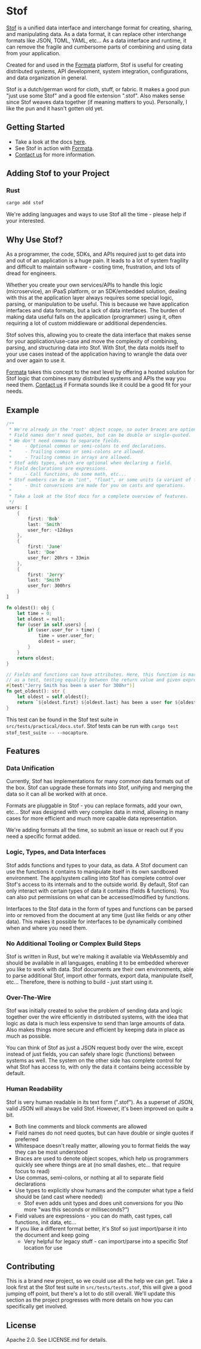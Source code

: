 # Stof

[Stof](https://docs.stof.dev) is a unified data interface and interchange format for creating, sharing, and manipulating data. As a data format, it can replace other interchange formats like JSON, TOML, YAML, etc... As a data interface and runtime, it can remove the fragile and cumbersome parts of combining and using data from your application.

Created for and used in the [Formata](https://formata.io) platform, Stof is useful for creating distributed systems, API development, system integration, configurations, and data organization in general.

Stof is a dutch/german word for cloth, stuff, or fabric. It makes a good pun "just use some Stof" and a good file extension ".stof". Also makes sense since Stof weaves data together (if meaning matters to you). Personally, I like the pun and it hasn't gotten old yet.

## Getting Started
- Take a look at the docs [here](https://docs.stof.dev).
- See Stof in action with [Formata](https://formata.io).
- [Contact us](https://formata.io/contact-us) for more information.

## Adding Stof to your Project
### Rust
```sh
cargo add stof
```

We're adding languages and ways to use Stof all the time - please help if your interested.

## Why Use Stof?

As a programmer, the code, SDKs, and APIs required just to get data into and out of an application is a huge pain. It leads to a lot of system fragility and difficult to maintain software - costing time, frustration, and lots of dread for engineers.

Whether you create your own services/APIs to handle this logic (microservice), an iPaaS platform, or an SDK/embedded solution, dealing with this at the application layer always requires some special logic, parsing, or manipulation to be useful. This is because we have application interfaces and data formats, but a lack of data interfaces. The burden of making data useful falls on the application (programmer) using it, often requiring a lot of custom middleware or additional dependencies.

Stof solves this, allowing you to create the data interface that makes sense for your application/use-case and move the complexity of combining, parsing, and structuring data into Stof. With Stof, the data molds itself to your use cases instead of the application having to wrangle the data over and over again to use it.

[Formata](https://formata.io) takes this concept to the next level by offering a hosted solution for Stof logic that combines many distributed systems and APIs the way you need them. [Contact us](https://formata.io/contact-us) if Formata sounds like it could be a good fit for your needs.

## Example
``` rust
/**
 * We're already in the 'root' object scope, so outer braces are optional.
 * Field names don't need quotes, but can be double or single-quoted.
 * We don't need commas to separate fields.
 *     - Optional commas or semi-colons to end declarations.
 *     - Trailing commas or semi-colons are allowed.
 *     - Trailing commas in arrays are allowed.
 * Stof adds types, which are optional when declaring a field.
 * Field declarations are expressions.
 *     - Call functions, do some math, etc...
 * Stof numbers can be an "int", "float", or some units (a variant of float).
 *     - Unit conversions are made for you on casts and operations.
 *
 * Take a look at the Stof docs for a complete overview of features.
 */
users: [
    {
        first: 'Bob'
        last: 'Smith'
        user_for: +12days
    },
    {
        first: 'Jane'
        last: 'Doe'
        user_for: 20hrs + 33min
    },
    {
        first: 'Jerry'
        last: 'Smith'
        user_for: 300hrs
    }
]

fn oldest(): obj {
    let time = 0;
    let oldest = null;
    for (user in self.users) {
        if (user.user_for > time) {
            time = user.user_for;
            oldest = user;
        }
    }
    return oldest;
}

// Fields and functions can have attributes. Here, this function is marked
// as a test, testing equality between the return value and given expression.
#[test("Jerry Smith has been a user for 300hr")]
fn get_oldest(): str {
    let oldest = self.oldest();
    return `${oldest.first} ${oldest.last} has been a user for ${oldest.user_for as hours}`;
}
```
This test can be found in the Stof test suite in `src/tests/practical/docs.stof`. Stof tests can be run with `cargo test stof_test_suite -- --nocapture`.

## Features
### Data Unification
Currently, Stof has implementations for many common data formats out of the box. Stof can upgrade these formats into Stof, unifying and merging the data so it can all be worked with at once.

Formats are pluggable in Stof - you can replace formats, add your own, etc... Stof was designed with very complex data in mind, allowing in many cases for more efficient and much more capable data representation.

We're adding formats all the time, so submit an issue or reach out if you need a specific format added.

### Logic, Types, and Data Interfaces
Stof adds functions and types to your data, as data. A Stof document can use the functions it contains to manipulate itself in its own sandboxed environment. The app/system calling into Stof has complete control over Stof's access to its internals and to the outside world. By default, Stof can only interact with certain types of data it contains (fields & functions). You can also put permissions on what can be accessed/modified by functions.

Interfaces to the Stof data in the form of types and functions can be parsed into or removed from the document at any time (just like fields or any other data). This makes it possible for interfaces to be dynamically combined when and where you need them.

### No Additional Tooling or Complex Build Steps
Stof is written in Rust, but we're making it available via WebAssembly and should be available in all languages, enabling it to be embedded wherever you like to work with data. Stof documents are their own environments, able to parse additional Stof, import other formats, export data, manipulate itself, etc... Therefore, there is nothing to build - just start using it.

### Over-The-Wire
Stof was initially created to solve the problem of sending data and logic together over the wire efficiently in distributed systems, with the idea that logic as data is much less expensive to send than large amounts of data. Also makes things more secure and efficient by keeping data in place as much as possible.

You can think of Stof as just a JSON request body over the wire, except instead of just fields, you can safely share logic (functions) between systems as well. The system on the other side has complete control for what Stof has access to, with only the data it contains being accessible by default.

### Human Readability
Stof is very human readable in its text form (".stof"). As a superset of JSON, valid JSON will always be valid Stof. However, it's been improved on quite a bit.

- Both line comments and block comments are allowed
- Field names do not need quotes, but can have double or single quotes if preferred
- Whitespace doesn't really matter, allowing you to format fields the way they can be most understood
- Braces are used to denote object scopes, which help us programmers quickly see where things are at (no small dashes, etc... that require focus to read)
- Use commas, semi-colons, or nothing at all to separate field declarations
- Use types to explicitly show humans and the computer what type a field should be (and cast where needed)
    - Stof even adds unit types and does unit conversions for you (No more "was this seconds or milliseconds?")
- Field values are expressions - you can do math, cast types, call functions, init data, etc...
- If you like a different format better, it's Stof so just import/parse it into the document and keep going
    - Very helpful for legacy stuff - can import/parse into a specific Stof location for use

## Contributing
This is a brand new project, so we could use all the help we can get. Take a look first at the Stof test suite in `src/tests/tests.stof`, this will give a good jumping off point, but there's a lot to do still overall. We'll update this section as the project progresses with more details on how you can specifically get involved.

## License
Apache 2.0. See LICENSE.md for details.
